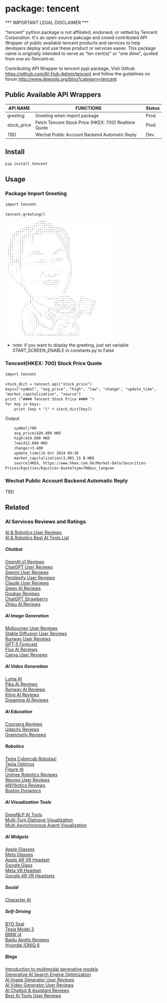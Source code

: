 # package: tencent

*** IMPORTANT LEGAL DISCLAIMER ***

"tencent" python package is not affiliated, endorsed, or vetted by Tencent Corporation. It's an open-source pakcage and crowd contributed API Wrapper of public available tencent products and services to help devlopers deploy and use these product or services easier. This package name is originally intended to serve as "ten cent(s)" or "one dime", quoted from one ex-Tencent-er.


Contributing API Wrapper to tencent pypi package, Visit Github https://github.com/AI-Hub-Admin/tencent and follow the guidelines on forum http://www.deepnlp.org/blog?category=tencent


## Public Available API Wrappers

|  API NAME  | FUNCTIONS |  Status  |
|  -------- | --------  | --------  |
|  greeting  |  Greeting when import package |   Prod |
|  stock_price  |  Fetch Tencent Stock Price (HKEX: 700) Realtime Quote |   Prod     |
|  TBD  |  Wechat Public Account Backend Automatic Reply  |   Dev  |



## Install
```
pip install tencent
```




## Usage

### Package Import Greeting
```
import tencent

tencent.greeting()

```
![Alt text](https://github.com/AI-Hub-Admin/tencent/blob/main/src/tencent/data/greeting/greeting_ponyma.jpg)


* note: if you want to display the greeting, just set variable START_SCREEN_ENABLE in constants.py to False



### Tencent(HKEX: 700) Stock Price Quote

```
import tencent

stock_dict = tencent.api("stock_price")
keys=["symbol", "avg_price", "high", "low", "change", "update_time", "market_capitalization", "source"]
print ("#### Tencent Stock Price #### ")
for key in keys:
	print (key + "|" + stock_dict[key])

```

Output

```
    symbol|700
    avg_price|420.400 HKD
    high|424.600 HKD
    low|412.600 HKD
    change|+3.400
    update_time|16 Oct 2024 09:36
    market_capitalization|3,901.15 B HKD
    source|HKEX, https://www.hkex.com.hk/Market-Data/Securities-Prices/Equities/Equities-Quote?sym=700&sc_lang=en
```


### Wechat Public Account Backend Automatic Reply 
TBD









## Related
### AI Services Reviews and Ratings <br>
[AI & Robotics User Reviews](http://www.deepnlp.org/store/) <br>
[AI & Robotics Best AI Tools List](http://www.deepnlp.org/store/pub/) <br>
##### Chatbot
[OpenAI o1 Reviews](http://www.deepnlp.org/store/pub/pub-openai-o1) <br>
[ChatGPT User Reviews](http://www.deepnlp.org/store/pub/pub-chatgpt-openai) <br>
[Gemini User Reviews](http://www.deepnlp.org/store/pub/pub-gemini-google) <br>
[Perplexity User Reviews](http://www.deepnlp.org/store/pub/pub-perplexity) <br>
[Claude User Reviews](http://www.deepnlp.org/store/pub/pub-claude-anthropic) <br>
[Qwen AI Reviews](http://www.deepnlp.org/store/pub/pub-qwen-alibaba) <br>
[Doubao Reviews](http://www.deepnlp.org/store/pub/pub-doubao-douyin) <br>
[ChatGPT Strawberry](http://www.deepnlp.org/store/pub/pub-chatgpt-strawberry) <br>
[Zhipu AI Reviews](http://www.deepnlp.org/store/pub/pub-zhipu-ai) <br>
##### AI Image Generation
[Midjourney User Reviews](http://www.deepnlp.org/store/pub/pub-midjourney) <br>
[Stable Diffusion User Reviews](http://www.deepnlp.org/store/pub/pub-stable-diffusion) <br>
[Runway User Reviews](http://www.deepnlp.org/store/pub/pub-runway) <br>
[GPT-5 Forecast](http://www.deepnlp.org/store/pub/pub-gpt-5) <br>
[Flux AI Reviews](http://www.deepnlp.org/store/pub/pub-flux-1-black-forest-lab) <br>
[Canva User Reviews](http://www.deepnlp.org/store/pub/pub-canva) <br>
##### AI Video Generation
[Luma AI](http://www.deepnlp.org/store/pub/pub-luma-ai) <br>
[Pika AI Reviews](http://www.deepnlp.org/store/pub/pub-pika) <br>
[Runway AI Reviews](http://www.deepnlp.org/store/pub/pub-runway) <br>
[Kling AI Reviews](http://www.deepnlp.org/store/pub/pub-kling-kwai) <br>
[Dreamina AI Reviews](http://www.deepnlp.org/store/pub/pub-dreamina-douyin) <br>
##### AI Education
[Coursera Reviews](http://www.deepnlp.org/store/pub/pub-coursera) <br>
[Udacity Reviews](http://www.deepnlp.org/store/pub/pub-udacity) <br>
[Grammarly Reviews](http://www.deepnlp.org/store/pub/pub-grammarly) <br>
##### Robotics
[Tesla Cybercab Robotaxi](http://www.deepnlp.org/store/pub/pub-tesla-cybercab) <br>
[Tesla Optimus](http://www.deepnlp.org/store/pub/pub-tesla-optimus) <br>
[Figure AI](http://www.deepnlp.org/store/pub/pub-figure-ai) <br>
[Unitree Robotics Reviews](http://www.deepnlp.org/store/pub/pub-unitree-robotics) <br>
[Waymo User Reviews](http://www.deepnlp.org/store/pub/pub-waymo-google) <br>
[ANYbotics Reviews](http://www.deepnlp.org/store/pub/pub-anybotics) <br>
[Boston Dynamics](http://www.deepnlp.org/store/pub/pub-boston-dynamic) <br>
##### AI Visualization Tools
[DeepNLP AI Tools](http://www.deepnlp.org/store/pub/pub-deepnlp-ai) <br>
[Multi-Turn Dialogue Visualization](http://www.deepnlp.org/workspace/dialogue_visualization) <br>
[Multi Asynchronous Agent Visualization](http://www.deepnlp.org/workspace/agent_visualization) <br>
##### AI Widgets
[Apple Glasses](http://www.deepnlp.org/store/pub/pub-apple-glasses) <br>
[Meta Glasses](http://www.deepnlp.org/store/pub/pub-meta-glasses) <br>
[Apple AR VR Headset](http://www.deepnlp.org/store/pub/pub-apple-ar-vr-headset) <br>
[Google Glass](http://www.deepnlp.org/store/pub/pub-google-glass) <br>
[Meta VR Headset](http://www.deepnlp.org/store/pub/pub-meta-vr-headset) <br>
[Google AR VR Headsets](http://www.deepnlp.org/store/pub/pub-google-ar-vr-headset) <br>
##### Social
[Character AI](http://www.deepnlp.org/store/pub/pub-character-ai) <br>
##### Self-Driving
[BYD Seal](http://www.deepnlp.org/store/pub/pub-byd-seal) <br>
[Tesla Model 3](http://www.deepnlp.org/store/pub/pub-tesla-model-3) <br>
[BMW i4](http://www.deepnlp.org/store/pub/pub-bmw-i4) <br>
[Baidu Apollo Reviews](http://www.deepnlp.org/store/pub/pub-baidu-apollo) <br>
[Hyundai IONIQ 6](http://www.deepnlp.org/store/pub/pub-hyundai-ioniq-6) <br>


##### Blogs
[Introduction to multimodal generative models](http://www.deepnlp.org/blog/introduction-to-multimodal-generative-models) <br>
[Generative AI Search Engine Optimization](http://www.deepnlp.org/blog/generative-ai-search-engine-optimization-how-to-improve-your-content) <br>
[AI Image Generator User Reviews](http://www.deepnlp.org/store/image-generator) <br>
[AI Video Generator User Reviews](http://www.deepnlp.org/store/video-generator) <br>
[AI Chatbot & Assistant Reviews](http://www.deepnlp.org/store/chatbot-assistant) <br>
[Best AI Tools User Reviews](http://www.deepnlp.org/store/pub/) <br>
